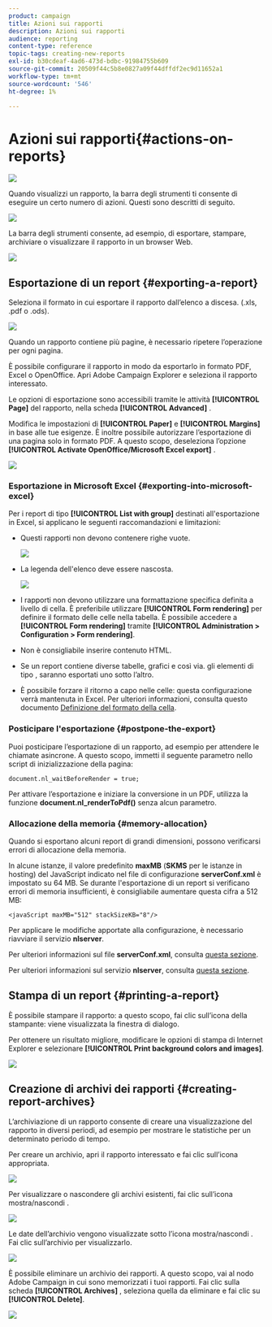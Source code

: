 ```yaml
---
product: campaign
title: Azioni sui rapporti
description: Azioni sui rapporti
audience: reporting
content-type: reference
topic-tags: creating-new-reports
exl-id: b30cdeaf-4ad6-473d-bdbc-91984755b609
source-git-commit: 20509f44c5b8e0827a09f44dffdf2ec9d11652a1
workflow-type: tm+mt
source-wordcount: '546'
ht-degree: 1%

---
```


# Azioni sui rapporti{#actions-on-reports}

![](../../assets/common.svg)

Quando visualizzi un rapporto, la barra degli strumenti ti consente di eseguire un certo numero di azioni. Questi sono descritti di seguito.

![](assets/s_ncs_advuser_report_wizard_2.png)

La barra degli strumenti consente, ad esempio, di esportare, stampare, archiviare o visualizzare il rapporto in un browser Web.

![](assets/s_ncs_advuser_report_wizard_04.png)

## Esportazione di un report {#exporting-a-report}

Seleziona il formato in cui esportare il rapporto dall’elenco a discesa. (.xls, .pdf o .ods).

![](assets/s_ncs_advuser_report_wizard_06.png)

Quando un rapporto contiene più pagine, è necessario ripetere l’operazione per ogni pagina.

È possibile configurare il rapporto in modo da esportarlo in formato PDF, Excel o OpenOffice. Apri Adobe Campaign Explorer e seleziona il rapporto interessato.

Le opzioni di esportazione sono accessibili tramite le attività **[!UICONTROL Page]** del rapporto, nella scheda **[!UICONTROL Advanced]** .

Modifica le impostazioni di **[!UICONTROL Paper]** e **[!UICONTROL Margins]** in base alle tue esigenze. È inoltre possibile autorizzare l’esportazione di una pagina solo in formato PDF. A questo scopo, deseleziona l’opzione **[!UICONTROL Activate OpenOffice/Microsoft Excel export]** .

![](assets/s_ncs_advuser_report_wizard_021.png)

### Esportazione in Microsoft Excel {#exporting-into-microsoft-excel}

Per i report di tipo **[!UICONTROL List with group]** destinati all&#39;esportazione in Excel, si applicano le seguenti raccomandazioni e limitazioni:

* Questi rapporti non devono contenere righe vuote.

   ![](assets/export_limitations_remove_empty_line.png)

* La legenda dell&#39;elenco deve essere nascosta.

   ![](assets/export_limitations_hide_label.png)

* I rapporti non devono utilizzare una formattazione specifica definita a livello di cella. È preferibile utilizzare **[!UICONTROL Form rendering]** per definire il formato delle celle nella tabella. È possibile accedere a **[!UICONTROL Form rendering]** tramite **[!UICONTROL Administration > Configuration > Form rendering]**.
* Non è consigliabile inserire contenuto HTML.
* Se un report contiene diverse tabelle, grafici e così via. gli elementi di tipo , saranno esportati uno sotto l’altro.
* È possibile forzare il ritorno a capo nelle celle: questa configurazione verrà mantenuta in Excel. Per ulteriori informazioni, consulta questo documento [Definizione del formato della cella](../../reporting/using/creating-a-table.md#defining-cell-format).

### Posticipare l&#39;esportazione {#postpone-the-export}

Puoi posticipare l’esportazione di un rapporto, ad esempio per attendere le chiamate asincrone. A questo scopo, immetti il seguente parametro nello script di inizializzazione della pagina:

```
document.nl_waitBeforeRender = true;
```

Per attivare l’esportazione e iniziare la conversione in un PDF, utilizza la funzione **document.nl_renderToPdf()** senza alcun parametro.

### Allocazione della memoria {#memory-allocation}

Quando si esportano alcuni report di grandi dimensioni, possono verificarsi errori di allocazione della memoria.

In alcune istanze, il valore predefinito **maxMB** (**SKMS** per le istanze in hosting) del JavaScript indicato nel file di configurazione **serverConf.xml** è impostato su 64 MB. Se durante l&#39;esportazione di un report si verificano errori di memoria insufficienti, è consigliabile aumentare questa cifra a 512 MB:

```
<javaScript maxMB="512" stackSizeKB="8"/>
```

Per applicare le modifiche apportate alla configurazione, è necessario riavviare il servizio **nlserver**.

Per ulteriori informazioni sul file **serverConf.xml**, consulta [questa sezione](../../production/using/configuration-principle.md).

Per ulteriori informazioni sul servizio **nlserver**, consulta [questa sezione](../../production/using/administration.md).

## Stampa di un report {#printing-a-report}

È possibile stampare il rapporto: a questo scopo, fai clic sull’icona della stampante: viene visualizzata la finestra di dialogo.

Per ottenere un risultato migliore, modificare le opzioni di stampa di Internet Explorer e selezionare **[!UICONTROL Print background colors and images]**.

![](assets/s_ncs_advuser_report_print_options.png)

## Creazione di archivi dei rapporti {#creating-report-archives}

L’archiviazione di un rapporto consente di creare una visualizzazione del rapporto in diversi periodi, ad esempio per mostrare le statistiche per un determinato periodo di tempo.

Per creare un archivio, apri il rapporto interessato e fai clic sull’icona appropriata.

![](assets/s_ncs_advuser_report_wizard_07.png)

Per visualizzare o nascondere gli archivi esistenti, fai clic sull’icona mostra/nascondi .

![](assets/s_ncs_advuser_report_history_06.png)

Le date dell’archivio vengono visualizzate sotto l’icona mostra/nascondi . Fai clic sull’archivio per visualizzarlo.

![](assets/s_ncs_advuser_report_history_04.png)

È possibile eliminare un archivio dei rapporti. A questo scopo, vai al nodo Adobe Campaign in cui sono memorizzati i tuoi rapporti. Fai clic sulla scheda **[!UICONTROL Archives]** , seleziona quella da eliminare e fai clic su **[!UICONTROL Delete]**.

![](assets/s_ncs_advuser_report_history_01.png)
